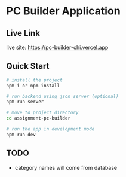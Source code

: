 # PC Builder Application

## Live Link

live site: <https://pc-builder-chi.vercel.app>

## Quick Start

```bash
# install the project
npm i or npm install

# run backend using json server (optional)
npm run server

# move to project directory
cd assignment-pc-builder

# run the app in development mode
npm run dev
```

## TODO

- category names will come from database
